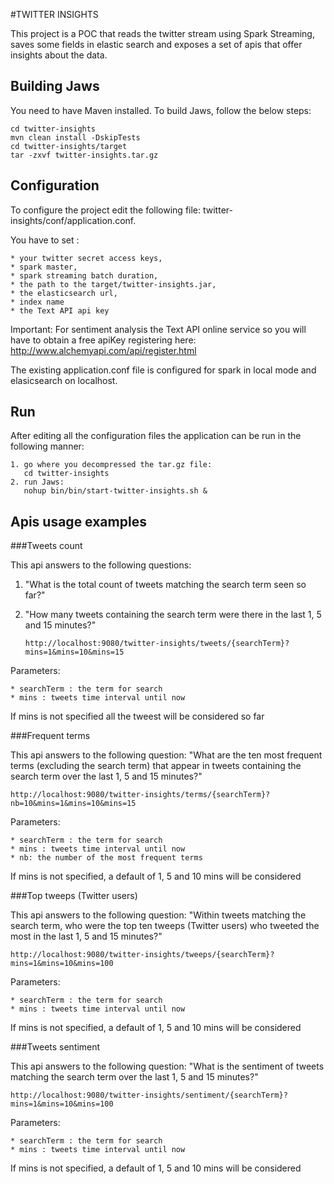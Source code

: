 #TWITTER INSIGHTS

This project is a POC that reads the twitter stream using Spark Streaming, saves some fields in elastic search and exposes a set of apis that offer insights about the data.

## Building Jaws

You need to have Maven installed.
To build Jaws, follow the below steps:

    cd twitter-insights
    mvn clean install -DskipTests
    cd twitter-insights/target
    tar -zxvf twitter-insights.tar.gz

## Configuration

To configure the project edit the following file: twitter-insights/conf/application.conf.

You have to set :
	
	* your twitter secret access keys, 
	* spark master, 
	* spark streaming batch duration, 
	* the path to the target/twitter-insights.jar, 
	* the elasticsearch url, 
	* index name
	* the Text API api key

Important:
	For sentiment analysis the Text API online service so you will have to obtain a free apiKey registering here: http://www.alchemyapi.com/api/register.html

The existing application.conf file is configured for spark in local mode and elasicsearch on localhost.

## Run 

After editing all the configuration files the application can be run in the following manner:

    1. go where you decompressed the tar.gz file:
       cd twitter-insights
    2. run Jaws:
       nohup bin/bin/start-twitter-insights.sh &

## Apis usage examples

###Tweets count

This api answers to the following questions: 

1. "What is the total count of tweets matching the search term seen so far?"
2.  "How many tweets containing the search term were there in the last 1, 5 and 15 minutes?"


		http://localhost:9080/twitter-insights/tweets/{searchTerm}?mins=1&mins=10&mins=15

Parameters:

	* searchTerm : the term for search
	* mins : tweets time interval until now

If mins is not specified all the tweest will be considered so far

###Frequent terms

This api answers to the following question: 
"What are the ten most frequent terms (excluding the search term) that appear in tweets containing the search term over the last 1, 5 and 15 minutes?"


	http://localhost:9080/twitter-insights/terms/{searchTerm}?nb=10&mins=1&mins=10&mins=15

Parameters:

	* searchTerm : the term for search
	* mins : tweets time interval until now
	* nb: the number of the most frequent terms

If mins is not specified, a default of  1, 5 and 10 mins will be considered

###Top tweeps (Twitter users)

This api answers to the following question: 
"Within tweets matching the search term, who were the top ten tweeps (Twitter users) who tweeted the most in the last 1, 5 and 15 minutes?"


	http://localhost:9080/twitter-insights/tweeps/{searchTerm}?mins=1&mins=10&mins=100

Parameters:

	* searchTerm : the term for search
	* mins : tweets time interval until now

If mins is not specified, a default of  1, 5 and 10 mins will be considered

###Tweets sentiment

This api answers to the following question: 
"What is the sentiment of tweets matching the search term over the last 1, 5 and 15 minutes?"


	http://localhost:9080/twitter-insights/sentiment/{searchTerm}?mins=1&mins=10&mins=100

Parameters:

	* searchTerm : the term for search
	* mins : tweets time interval until now

If mins is not specified, a default of  1, 5 and 10 mins will be considered

 





   